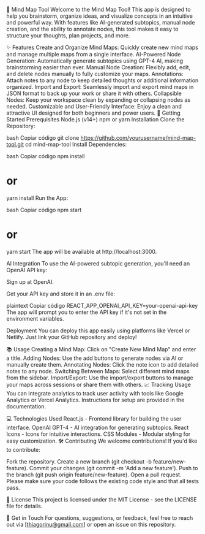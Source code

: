 🧠 Mind Map Tool
Welcome to the Mind Map Tool! This app is designed to help you brainstorm, organize ideas, and visualize concepts in an intuitive and powerful way. With features like AI-generated subtopics, manual node creation, and the ability to annotate nodes, this tool makes it easy to structure your thoughts, plan projects, and more.


✨ Features
Create and Organize Mind Maps: Quickly create new mind maps and manage multiple maps from a single interface.
AI-Powered Node Generation: Automatically generate subtopics using GPT-4 AI, making brainstorming easier than ever.
Manual Node Creation: Flexibly add, edit, and delete nodes manually to fully customize your maps.
Annotations: Attach notes to any node to keep detailed thoughts or additional information organized.
Import and Export: Seamlessly import and export mind maps in JSON format to back up your work or share it with others.
Collapsible Nodes: Keep your workspace clean by expanding or collapsing nodes as needed.
Customizable and User-Friendly Interface: Enjoy a clean and attractive UI designed for both beginners and power users.
🚀 Getting Started
Prerequisites
Node.js (v14+)
npm or yarn
Installation
Clone the Repository:

bash
Copiar código
git clone https://github.com/yourusername/mind-map-tool.git
cd mind-map-tool
Install Dependencies:

bash
Copiar código
npm install
# or
yarn install
Run the App:

bash
Copiar código
npm start
# or
yarn start
The app will be available at http://localhost:3000.

AI Integration
To use the AI-powered subtopic generation, you'll need an OpenAI API key:

Sign up at OpenAI.

Get your API key and store it in an .env file:

plaintext
Copiar código
REACT_APP_OPENAI_API_KEY=your-openai-api-key
The app will prompt you to enter the API key if it's not set in the environment variables.

Deployment
You can deploy this app easily using platforms like Vercel or Netlify. Just link your GitHub repository and deploy!

📚 Usage
Creating a Mind Map: Click on "Create New Mind Map" and enter a title.
Adding Nodes: Use the add buttons to generate nodes via AI or manually create them.
Annotating Nodes: Click the note icon to add detailed notes to any node.
Switching Between Maps: Select different mind maps from the sidebar.
Import/Export: Use the import/export buttons to manage your maps across sessions or share them with others.
📈 Tracking Usage
You can integrate analytics to track user activity with tools like Google Analytics or Vercel Analytics. Instructions for setup are provided in the documentation.

💻 Technologies Used
React.js - Frontend library for building the user interface.
OpenAI GPT-4 - AI integration for generating subtopics.
React Icons - Icons for intuitive interactions.
CSS Modules - Modular styling for easy customization.
🛠️ Contributing
We welcome contributions! If you'd like to contribute:

Fork the repository.
Create a new branch (git checkout -b feature/new-feature).
Commit your changes (git commit -m 'Add a new feature').
Push to the branch (git push origin feature/new-feature).
Open a pull request.
Please make sure your code follows the existing code style and that all tests pass.

📝 License
This project is licensed under the MIT License - see the LICENSE file for details.

💬 Get in Touch
For questions, suggestions, or feedback, feel free to reach out via [thiagorinu@gmail.com] or open an issue on this repository.

